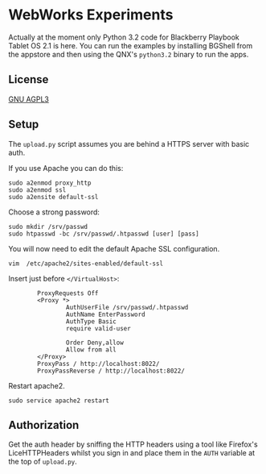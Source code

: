 # WebWorks Experiments

Actually at the moment only Python 3.2 code for Blackberry Playbook Tablet OS 2.1 is here. You can run the examples by installing BGShell from the appstore and then using the QNX's `python3.2` binary to run the apps.

## License

[GNU AGPL3](http://www.gnu.org/licenses/agpl-3.0.html)

## Setup

The `upload.py` script assumes you are behind a HTTPS server with basic auth.

If you use Apache you can do this:

~~~
sudo a2enmod proxy_http
sudo a2enmod ssl
sudo a2ensite default-ssl
~~~

Choose a strong password:

~~~
sudo mkdir /srv/passwd
sudo htpasswd -bc /srv/passwd/.htpasswd [user] [pass]
~~~


You will now need to edit the default Apache SSL configuration.

~~~
vim  /etc/apache2/sites-enabled/default-ssl
~~~

Insert just before `</VirtualHost>`:

~~~
        ProxyRequests Off
        <Proxy *>
                AuthUserFile /srv/passwd/.htpasswd
                AuthName EnterPassword
                AuthType Basic
                require valid-user

                Order Deny,allow
                Allow from all
        </Proxy>
        ProxyPass / http://localhost:8022/
        ProxyPassReverse / http://localhost:8022/
~~~

Restart apache2.

~~~
sudo service apache2 restart
~~~

## Authorization

Get the auth header by sniffing the HTTP headers using a tool like Firefox's LiceHTTPHeaders whilst you sign in and place them in the `AUTH` variable at the top of `upload.py`.
